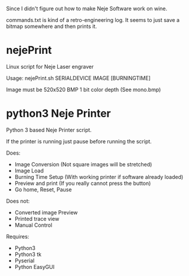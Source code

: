 Since I didn't figure out how to make Neje Software work on wine.

commands.txt is kind of a retro-engineering log.
It seems to just save a bitmap somewhere and then prints it.

# nejePrint
Linux script for Neje Laser engraver

Usage:
nejePrint.sh SERIALDEVICE IMAGE [BURNINGTIME]

Image must be 520x520 BMP 1 bit color depth (See mono.bmp)



# python3 Neje Printer
Python 3 based Neje Printer script.

If the printer is running just pause before running the script.

Does:
* Image Conversion (Not square images will be stretched)
* Image Load
* Burning Time Setup (With working printer if software already loaded)
* Preview and print (If you really cannot press the button)
* Go home, Reset, Pause

Does not:
* Converted image Preview
* Printed trace view
* Manual Control



Requires:
* Python3
* Python3 tk
* Pyserial
* Python EasyGUI
